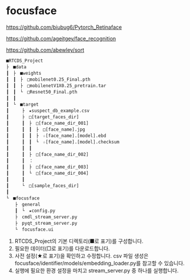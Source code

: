 # focusface

https://github.com/biubug6/Pytorch_Retinaface

https://github.com/ageitgey/face_recognition

https://github.com/abewley/sort

```
■RTCDS_Project
├　■data
┃　├　■weights
┃　┃　├　□mobilenet0.25_Final.pth
┃　┃　├　□mobilenetV1X0.25_pretrain.tar
┃　┃　└　□Resnet50_Final.pth
┃　┃　
┃　└　■target
┃　　　├　★suspect_db_example.csv
┃　　　├　□[target_faces_dir]
┃　　　┃　├　□[face_name_dir_001]
┃　　　┃　┃　├　□[face_name].jpg	
┃　　　┃　┃　├　☆[face_name].[model].ebd
┃　　　┃　┃　└　☆[face_name].[model].checksum
┃　　　┃　┃
┃　　　┃　├　□[face_name_dir_002]
┃　　　┃　：
┃　　　┃　├　□[face_name_dir_003]
┃　　　┃　└　□[face_name_dir_004]
┃　　　┃
┃　　　└　□[sample_faces_dir]
┃　　　
└　■focusface
　　├　general
　　┃　└　★config.py
　　├　cmdl_stream_server.py
　　├　pyqt_stream_server.py
　　└　focusface.ui
```

1. RTCDS_Project의 기본 디렉토리(■로 표기)를 구성합니다.
2. 필요한 데이터(□로 표기)를 다운로드합니다. 
3. 사전 설정(★로 표기)을 확인하고 수정합니다. csv 파일 생성은 focusface/identifier/models/embedding_loader.py를 참고할 수 있습니다.
4. 실행에 필요한 환경 설정을 마치고 stream_server.py 중 하나를 실행합니다.